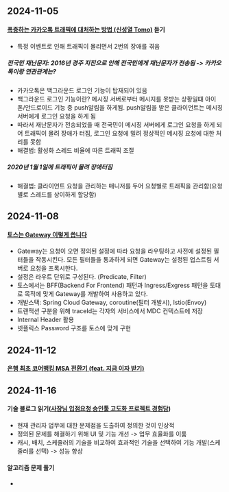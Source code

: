 
## 2024-11-05
#### [폭증하는 카카오톡 트래픽에 대처하는 방법 (신성열 Tomo)](https://www.youtube.com/watch?v=U905BeDQ_BA) 듣기
- 특정 이벤트로 인해 트래픽이 몰리면서 2번의 장애를 겪음
##### 전국민 재난문자: 2016년 경주 지진으로 인해 전국민에게 재난문자가 전송됨 -> 카카오톡이랑 연관관계는?
- 카카오톡은 백그라운드 로그인 기능이 탑재되어 있음
- 백그라운드 로그인 기능이란? 메시징 서버로부터 메시지를 못받는 상황일떄 아이폰/안드로이드 기능 중 push알림을 하게됨. push알림을 받은 클라이언트는 메시징 서버에게 로그인 요청을 하게 됨
- 따라서 재난문자가 전송되었을 때 전국민이 메시징 서버에게 로그인 요청을 하게 되어 트래픽이 몰려 장애가 터짐, 로그인 요청에 밀려 정상적인 메시징 요청에 대한 처리를 못함
- 해결법: 활성화 스레드 비율에 따른 트래픽 조절
##### 2020년 1월 1일에 트래픽이 몰려 장애터짐
- 해결법: 클라이언트 요청을 관리하는 매니저를 두어 요청별로 트래픽을 관리함(요청별로 스레드를 상이하게 할당함)

## 2024-11-08
#### [토스는 Gateway 이렇게 씁니다](https://www.youtube.com/watch?v=Zs3jVelp0L8)
- Gateway는 요청이 오면 정의된 설정에 따라 요청을 라우팅하고 사전에 설정된 필터들을 작동시킨다. 모든 필터들을 통과하게 되면 Gateway는 설정된 업스트림 서버로 요청을 프록시한다.
- 설정은 라우트 단위로 구성된다. (Predicate, Filter)
- 토스에서는 BFF(Backend For Frontend) 패턴과 Ingress/Exgress 패턴을 토대로 목적에 맞게 Gateway를 개발하여 사용하고 있다.
- 개발스택: Spring Cloud Gateway, coroutine(필터 개발시), Istio(Envoy)
- 트랜잭션 구분을 위해 traceId는 각자의 서비스에서 MDC 컨텍스트에 저장
- Internal Header 활용
- 넷플릭스 Password 구조를 토스에 맞게 구현

## 2024-11-12
#### [은행 최초 코어뱅킹 MSA 전환기 (feat. 지금 이자 받기)](https://www.youtube.com/watch?v=amTJyIE1wO0)

## 2024-11-16
#### 기술 블로그 읽기([사장님 입점요청 승인툴 고도화 프로젝트 경험담](https://techblog.woowahan.com/19415/))
- 현재 관리자 업무에 대한 문제점을 도출하여 정의한 것이 인상적
- 정의된 문제를 해결하기 위해 UI 및 기능 개선 -> 업무 효율화를 이룸
- 캐시, 배치, 스케줄러의 기술을 비교하여 효과적인 기술을 선택하여 기능 개발(스케줄러를 선택) -> 성능 향상

#### 알고리즘 문제 풀기
- 
